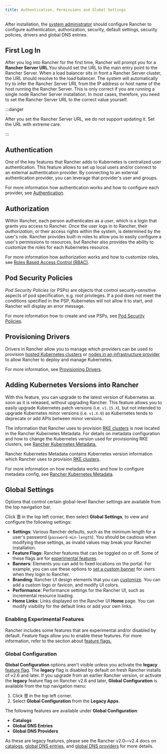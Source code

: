 ```yaml
---
title: Authentication, Permissions and Global Settings
---
```


<head>
  <link rel="canonical" href="https://ranchermanager.docs.rancher.com/pages-for-subheaders/authentication-permissions-and-global-configuration"/>
</head>

After installation, the [system administrator](manage-role-based-access-control-rbac/global-permissions.md) should configure Rancher to configure authentication, authorization, security, default settings, security policies, drivers and global DNS entries.

## First Log In

After you log into Rancher for the first time, Rancher will prompt you for a **Rancher Server URL**.You should set the URL to the main entry point to the Rancher Server. When a load balancer sits in front a Rancher Server cluster, the URL should resolve to the load balancer. The system will automatically try to infer the Rancher Server URL from the IP address or host name of the host running the Rancher Server. This is only correct if you are running a single node Rancher Server installation. In most cases, therefore, you need to set the Rancher Server URL to the correct value yourself.

:::danger

After you set the Rancher Server URL, we do not support updating it. Set the URL with extreme care.

:::

## Authentication

One of the key features that Rancher adds to Kubernetes is centralized user authentication. This feature allows to set up local users and/or connect to an external authentication provider. By connecting to an external authentication provider, you can leverage that provider's user and groups.

For more information how authentication works and how to configure each provider, see [Authentication](authentication-config/authentication-config.md).

## Authorization

Within Rancher, each person authenticates as a _user_, which is a login that grants you access to Rancher. Once the user logs in to Rancher, their _authorization_, or their access rights within the system, is determined by the user's role. Rancher provides built-in roles to allow you to easily configure a user's permissions to resources, but Rancher also provides the ability to customize the roles for each Kubernetes resource.

For more information how authorization works and how to customize roles, see [Roles Based Access Control (RBAC)](manage-role-based-access-control-rbac/manage-role-based-access-control-rbac.md).

## Pod Security Policies

_Pod Security Policies_ (or PSPs) are objects that control security-sensitive aspects of pod specification, e.g. root privileges. If a pod does not meet the conditions specified in the PSP, Kubernetes will not allow it to start, and Rancher will display an error message.

For more information how to create and use PSPs, see [Pod Security Policies](create-pod-security-policies.md).

## Provisioning Drivers

Drivers in Rancher allow you to manage which providers can be used to provision [hosted Kubernetes clusters](../kubernetes-clusters-in-rancher-setup/set-up-clusters-from-hosted-kubernetes-providers/set-up-clusters-from-hosted-kubernetes-providers.md) or [nodes in an infrastructure provider](../launch-kubernetes-with-rancher/use-new-nodes-in-an-infra-provider/use-new-nodes-in-an-infra-provider.md) to allow Rancher to deploy and manage Kubernetes.

For more information, see [Provisioning Drivers](about-provisioning-drivers/about-provisioning-drivers.md).

## Adding Kubernetes Versions into Rancher

With this feature, you can upgrade to the latest version of Kubernetes as soon as it is released, without upgrading Rancher. This feature allows you to easily upgrade Kubernetes patch versions (i.e. `v1.15.X`), but not intended to upgrade Kubernetes minor versions (i.e. `v1.X.0`) as Kubernetes tends to deprecate or add APIs between minor versions.

The information that Rancher uses to provision [RKE clusters](../launch-kubernetes-with-rancher/launch-kubernetes-with-rancher.md) is now located in the Rancher Kubernetes Metadata. For details on metadata configuration and how to change the Kubernetes version used for provisioning RKE clusters, see [Rancher Kubernetes Metadata.](../../../getting-started/installation-and-upgrade/upgrade-kubernetes-without-upgrading-rancher.md)

Rancher Kubernetes Metadata contains Kubernetes version information which Rancher uses to provision [RKE clusters](../launch-kubernetes-with-rancher/launch-kubernetes-with-rancher.md).

For more information on how metadata works and how to configure metadata config, see [Rancher Kubernetes Metadata](../../../getting-started/installation-and-upgrade/upgrade-kubernetes-without-upgrading-rancher.md).

## Global Settings

Options that control certain global-level Rancher settings are available from the top navigation bar. 

Click **☰** in the top left corner, then select **Global Settings**, to view and configure the following settings:

- **Settings**: Various Rancher defaults, such as the minimum length for a user's password (`password-min-length`). You should be cautious when modifying these settings, as invalid values may break your Rancher installation.
- **Feature Flags**: Rancher features that can be toggled on or off. Some of these flags are for [experimental features](#enabling-experimental-features).
- **Banners**: Elements you can add to fixed locations on the portal. For example, you can use these options to [set a custom banner](custom-branding.md#fixed-banners) for users when they login to Rancher. 
- **Branding**: Rancher UI design elements that you can [customize](custom-branding.md). You can add a custom logo or favicon, and modify UI colors.
- **Performance**: Performance settings for the Rancher UI, such as incremental resource loading.
- **Home Links**: Links displayed on the Rancher UI **Home** page. You can modify visibility for the default links or add your own links.

### Enabling Experimental Features

Rancher includes some features that are experimental and/or disabled by default. Feature flags allow you to enable these features. For more information, refer to the section about [feature flags.](../../advanced-user-guides/enable-experimental-features/enable-experimental-features.md)

### Global Configuration

**Global Configuration** options aren't visible unless you activate the **legacy** [feature flag](../../advanced-user-guides/enable-experimental-features/enable-experimental-features.md). The **legacy** flag is disabled by default on fresh Rancher installs of v2.6 and later. If you upgrade from an earlier Rancher version, or activate the **legacy** feature flag on Rancher v2.6 and later, **Global Configuration** is available from the top navigation menu:

1. Click **☰** in the top left corner.
1. Select **Global Configuration** from the **Legacy Apps**.

The following features are available under **Global Configuration**:

- **Catalogs**
- **Global DNS Entries**
- **Global DNS Providers**

As these are legacy features, please see the Rancher v2.0—v2.4 docs on [catalogs](/versioned_docs/version-2.0-2.4/pages-for-subheaders/helm-charts-in-rancher.md), [global DNS entries](/versioned_docs/version-2.0-2.4/how-to-guides/new-user-guides/helm-charts-in-rancher/globaldns.md#adding-a-global-dns-entry), and [global DNS providers](/versioned_docs/version-2.0-2.4/how-to-guides/new-user-guides/helm-charts-in-rancher/globaldns.md#editing-a-global-dns-provider) for more details.